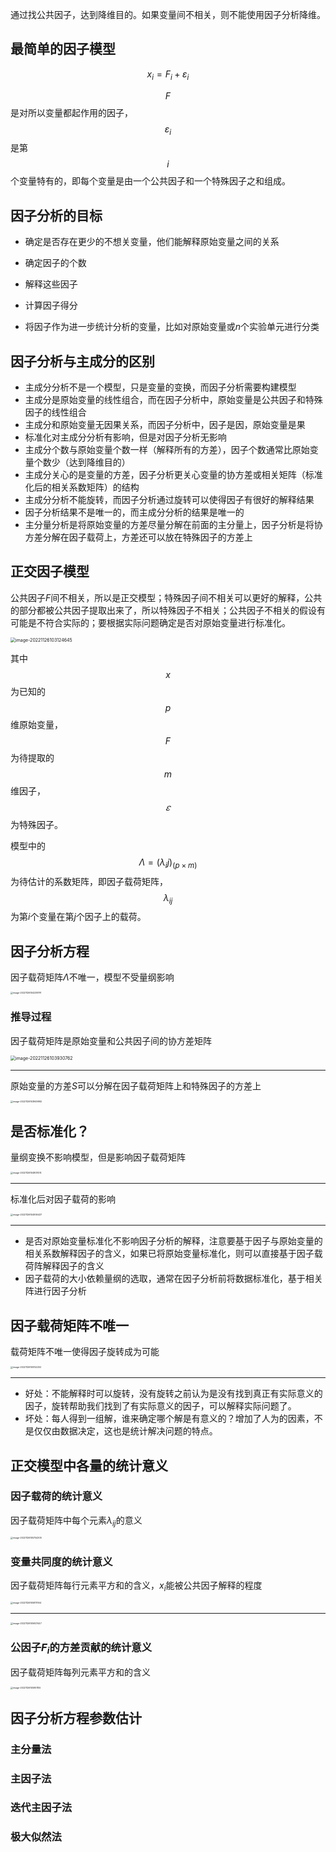 通过找公共因子，达到降维目的。如果变量间不相关，则不能使用因子分析降维。

## 最简单的因子模型

$$
x_i = F_i + \varepsilon_i
$$

$$F$$是对所以变量都起作用的因子，$$\varepsilon_i$$是第$$i$$个变量特有的，即每个变量是由一个公共因子和一个特殊因子之和组成。

## 因子分析的目标

- 确定是否存在更少的不想关变量，他们能解释原始变量之间的关系
- 确定因子的个数
- 解释这些因子
- 计算因子得分

- 将因子作为进一步统计分析的变量，比如对原始变量或$n$个实验单元进行分类

## 因子分析与主成分的区别

- 主成分分析不是一个模型，只是变量的变换，而因子分析需要构建模型
- 主成分是原始变量的线性组合，而在因子分析中，原始变量是公共因子和特殊因子的线性组合
- 主成分和原始变量无因果关系，而因子分析中，因子是因，原始变量是果
- 标准化对主成分分析有影响，但是对因子分析无影响
- 主成分个数与原始变量个数一样（解释所有的方差），因子个数通常比原始变量个数少（达到降维目的）
- 主成分关心的是变量的方差，因子分析更关心变量的协方差或相关矩阵（标准化后的相关系数矩阵）的结构
- 主成分分析不能旋转，而因子分析通过旋转可以使得因子有很好的解释结果
- 因子分析结果不是唯一的，而主成分分析的结果是唯一的
- 主分量分析是将原始变量的方差尽量分解在前面的主分量上，因子分析是将协方差分解在因子载荷上，方差还可以放在特殊因子的方差上

## 正交因子模型

公共因子$F$间不相关，所以是正交模型；特殊因子间不相关可以更好的解释，公共的部分都被公共因子提取出来了，所以特殊因子不相关；公共因子不相关的假设有可能是不符合实际的；要根据实际问题确定是否对原始变量进行标准化。

<img src="https://euclid-picgo.oss-cn-shenzhen.aliyuncs.com/image/202211261105836.png" alt="image-20221126103124645" style="zoom: 50%;" />

其中$$x$$为已知的$$p$$维原始变量，$$F$$为待提取的$$m$$维因子，$$𝜀$$为特殊因子。

模型中的$$Λ=(\lambda_ij )_{(p×m)}$$为待估计的系数矩阵，即因子载荷矩阵，$$\lambda_{ij}$$为第$i$个变量在第$j$个因子上的载荷。

## 因子分析方程

因子载荷矩阵$\Lambda$不唯一，模型不受量纲影响

<img src="https://euclid-picgo.oss-cn-shenzhen.aliyuncs.com/image/202211261105841.png" alt="image-20221126104238791" style="zoom:25%;" />

### 推导过程

因子载荷矩阵是原始变量和公共因子间的协方差矩阵

<img src="https://euclid-picgo.oss-cn-shenzhen.aliyuncs.com/image/202211261105843.png" alt="image-20221126103930762" style="zoom:50%;" />

---

原始变量的方差$S$可以分解在因子载荷矩阵上和特殊因子的方差上

<img src="https://euclid-picgo.oss-cn-shenzhen.aliyuncs.com/image/202211261105857.png" alt="image-20221126103949992" style="zoom: 25%;" />

## 是否标准化？

量纲变换不影响模型，但是影响因子载荷矩阵

<img src="https://euclid-picgo.oss-cn-shenzhen.aliyuncs.com/image/202211261105888.png" alt="image-20221126104807474" style="zoom: 25%;" />

---

标准化后对因子载荷的影响

<img src="https://euclid-picgo.oss-cn-shenzhen.aliyuncs.com/image/202211261105851.png" alt="image-20221126104906437" style="zoom:25%;" />

---

- 是否对原始变量标准化不影响因子分析的解释，注意要基于因子与原始变量的相关系数解释因子的含义，如果已将原始变量标准化，则可以直接基于因子载荷阵解释因子的含义
- 因子载荷的大小依赖量纲的选取，通常在因子分析前将数据标准化，基于相关阵进行因子分析

## 因子载荷矩阵不唯一

载荷矩阵不唯一使得因子旋转成为可能

<img src="https://euclid-picgo.oss-cn-shenzhen.aliyuncs.com/image/202211261105158.png" alt="image-20221126105152202" style="zoom:25%;" />

---

- 好处：不能解释时可以旋转，没有旋转之前认为是没有找到真正有实际意义的因子，旋转帮助我们找到了有实际意义的因子，可以解释实际问题了。
- 坏处：每人得到一组解，谁来确定哪个解是有意义的？增加了人为的因素，不是仅仅由数据决定，这也是统计解决问题的特点。

## 正交模型中各量的统计意义

### 因子载荷的统计意义

因子载荷矩阵中每个元素$\lambda_{ij}$的意义

<img src="https://euclid-picgo.oss-cn-shenzhen.aliyuncs.com/image/202211261105687.png" alt="image-20221126105754305" style="zoom:25%;" />

### 变量共同度的统计意义

因子载荷矩阵每行元素平方和的含义，$x_i$能被公共因子解释的程度

<img src="https://euclid-picgo.oss-cn-shenzhen.aliyuncs.com/image/202211261105200.png" alt="image-20221126105817904" style="zoom:25%;" />

---

<img src="https://euclid-picgo.oss-cn-shenzhen.aliyuncs.com/image/202211261105231.png" alt="image-20221126105927447" style="zoom:25%;" />

### 公因子$F_i$的方差贡献的统计意义

因子载荷矩阵每列元素平方和的含义

<img src="https://euclid-picgo.oss-cn-shenzhen.aliyuncs.com/image/202211261105236.png" alt="image-20221126105951155" style="zoom:25%;" />



## 因子分析方程参数估计

### 主分量法

### 主因子法

### 迭代主因子法

### 极大似然法

